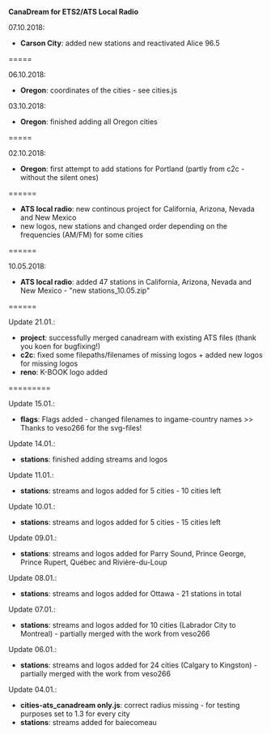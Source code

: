 **CanaDream for ETS2/ATS Local Radio**

07.10.2018:
+ **Carson City**: added new stations and reactivated Alice 96.5

=====

06.10.2018:
+ **Oregon**: coordinates of the cities - see cities.js

03.10.2018:
+ **Oregon**: finished adding all Oregon cities

=====

02.10.2018:
+ **Oregon**: first attempt to add stations for Portland (partly from c2c - without the silent ones)

======

+ **ATS local radio**: new continous project for California, Arizona, Nevada and New Mexico
+ new logos, new stations and changed order depending on the frequencies (AM/FM) for some cities

======

10.05.2018:
+ **ATS local radio**: added 47 stations in California, Arizona, Nevada and New Mexico - "new stations_10.05.zip"

======

Update 21.01.: 
+ **project**: successfully merged canadream with existing ATS files (thank you koen for bugfixing!)
+ **c2c**: fixed some filepaths/filenames of missing logos + added new logos for missing logos
+ **reno**: K-BOOK logo added

=========

Update 15.01.:
+ **flags**: Flags added - changed filenames to ingame-country names >> Thanks to veso266 for the svg-files!

Update 14.01.:
+ **stations**: finished adding streams and logos 

Update 11.01.:
+ **stations**: streams and logos added for 5 cities - 10 cities left

Update 10.01.:
+ **stations**: streams and logos added for 5 cities - 15 cities left

Update 09.01.:
+ **stations**: streams and logos added for Parry Sound, Prince George, Prince Rupert, Québec and Rivière-du-Loup

Update 08.01.:
+ **stations**: streams and logos added for Ottawa - 21 stations in total

Update 07.01.:
+ **stations**: streams and logos added for 10 cities (Labrador City to Montreal) - partially merged with the work from veso266

Update 06.01.:
+ **stations**: streams and logos added for 24 cities (Calgary to Kingston) - partially merged with the work from veso266

Update 04.01.:
+ **cities-ats_canadream only.js**: correct radius missing - for testing purposes set to 1.3 for every city
+ **stations**: streams added for baiecomeau
